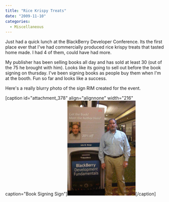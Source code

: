 ```yaml
---
title: "Rice Krispy Treats"
date: "2009-11-10"
categories: 
  - Miscellaneous
---
```


Just had a quick lunch at the BlackBerry Developer Conference. Its the first place ever that I've had commercially produced rice krispy treats that tasted home made. I had 4 of them, could have had more.

My publisher has been selling books all day and has sold at least 30 (out of the 75 he brought with him). Looks like its going to sell out before the book signing on thursday. I've been signing books as people buy them when I'm at the booth. Fun so far and looks like a success.

Here's a really blurry photo of the sign RIM created for the event.

\[caption id="attachment\_378" align="alignnone" width="216" caption="Book Signing Sign"\]![Book Signing Sign](images/Book-Sign-400-216x300.png "Book Signing Sign")\[/caption\]
